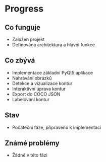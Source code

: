 # Progress

## Co funguje

- Založen projekt
- Definována architektura a hlavní funkce

## Co zbývá

- Implementace základní PyQt5 aplikace
- Nahrávání obrázků
- Detekce a vizualizace kontur
- Interaktivní úprava kontur
- Export do COCO JSON
- Labelování kontur

## Stav

- Počáteční fáze, připraveno k implementaci

## Známé problémy

- Žádné v této fázi
